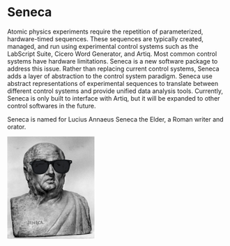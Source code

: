 # Seneca

Atomic physics experiments require the repetition of parameterized, hardware-timed sequences. These sequences are typically created, managed, and run using experimental control systems such as the LabScript Suite, Cicero Word Generator, and Artiq. Most common control systems have hardware limitations. Seneca is a new software package to address this issue. Rather than replacing current control systems, Seneca adds a layer of abstraction to the control system paradigm. Seneca use abstract representations of experimental sequences to translate between different control systems and provide unified data analysis tools. Currently, Seneca is only built to interface with Artiq, but it will be expanded to other control softwares in the future.

Seneca is named for Lucius Annaeus Seneca the Elder, a Roman writer and orator.

<img src="static/documentation/seneca.jpg" alt="seneca" width="200"/>
